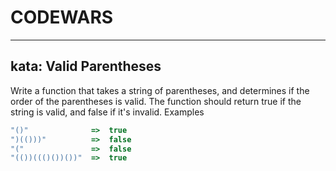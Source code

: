 # CODEWARS
---

## kata: Valid Parentheses

Write a function that takes a string of parentheses, and determines if the order of the parentheses is valid. The function should return true if the string is valid, and false if it's invalid.
Examples
```js
"()"              =>  true
")(()))"          =>  false
"("               =>  false
"(())((()())())"  =>  true
```